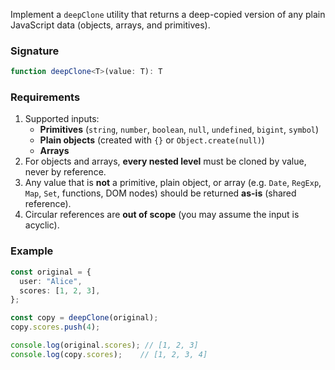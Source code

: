 Implement a `deepClone` utility that returns a deep-copied version of any plain JavaScript data (objects, arrays, and primitives).

### Signature

```ts
function deepClone<T>(value: T): T
```

### Requirements

1. Supported inputs:
   * **Primitives** (`string`, `number`, `boolean`, `null`, `undefined`, `bigint`, `symbol`)
   * **Plain objects** (created with `{}` or `Object.create(null)`)
   * **Arrays**
2. For objects and arrays, **every nested level** must be cloned by value, never by reference.
3. Any value that is **not** a primitive, plain object, or array (e.g. `Date`, `RegExp`, `Map`, `Set`, functions, DOM nodes) should be returned **as-is** (shared reference).
4. Circular references are **out of scope** (you may assume the input is acyclic).

### Example

```ts
const original = {
  user: "Alice",
  scores: [1, 2, 3],
};

const copy = deepClone(original);
copy.scores.push(4);

console.log(original.scores); // [1, 2, 3]
console.log(copy.scores);    // [1, 2, 3, 4]
```
